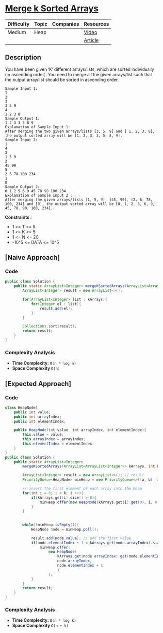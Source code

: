 # [Merge k Sorted Arrays](https://www.naukri.com/code360/problems/merge-k-sorted-arrays_975379?leftPanelTabValue=PROBLEM)

| Difficulty | Topic        | Companies | Resources   |
| ---------- | ------------ | --------- | ----------- |
| Medium     |  Heap        |           | [Video](#)  |
|            | 		        |  			| [Article](#)|

## Description
You have been given ‘K’ different arrays/lists, which are sorted individually (in ascending order). You need to merge all the given arrays/list such that the output array/list should be sorted in ascending order.

```
Sample Input 1:
1
2
3 
3 5 9 
4 
1 2 3 8   
Sample Output 1:
1 2 3 3 5 8 9 
Explanation of Sample Input 1:
After merging the two given arrays/lists [3, 5, 9] and [ 1, 2, 3, 8], the output sorted array will be [1, 2, 3, 3, 5, 8, 9].
Sample Input 2:
1
4
3
1 5 9
2
45 90
5
2 6 78 100 234
1
0
Sample Output 2:
0 1 2 5 6 9 45 78 90 100 234
Explanation of Sample Input 2 :
After merging the given arrays/lists [1, 5, 9], [45, 90], [2, 6, 78, 100, 234] and [0], the output sorted array will be [0, 1, 2, 5, 6, 9, 45, 78, 90, 100, 234].
```
**Constraints :**
- 1 <= T <= 5
- 1 <= K <= 5
- 1 <= N <= 20
- -10^5 <= DATA <= 10^5


## [Naive Approach]

### Code
```java
public class Solution {
	public static ArrayList<Integer> mergeKSortedArrays(ArrayList<ArrayList<Integer>> kArrays, int k){
		ArrayList<Integer> result = new ArrayList<>();

		for(ArrayList<Integer> list : kArrays){
			for(Integer el : list){
				result.add(el);
			}
		}

		Collections.sort(result);
		return result; 	
	}
}
```

### Complexity Analysis
- **Time Complexity:** `O(n * log n)`
- **Space Complexity** `O(n)`


## [Expected Approach]

### Code
```java
class HeapNode{
	public int value;
	public int arrayIndex;
	public int elementIndex;

	public HeapNode(int value, int arrayIndex, int elementIndex){
		this.value = value;
		this.arrayIndex = arrayIndex;
		this.elementIndex = elementIndex;
	}
}
public class Solution {
	public static ArrayList<Integer> 
		mergeKSortedArrays(ArrayList<ArrayList<Integer>> kArrays, int k){

		ArrayList<Integer> result = new ArrayList<>(); // result		
		PriorityQueue<HeapNode> minHeap = new PriorityQueue<>((a, b) -> a.value - b.value);

		// insert the first element of each array into the heap
		for(int i = 0; i < k; i ++){
			if(kArrays.get(i).size() > 0){
				minHeap.offer(new HeapNode(kArrays.get(i).get(0), i, 0));
			}
		}
		
		
		while(!minHeap.isEmpty()){
			HeapNode node = minHeap.poll();

			result.add(node.value); // add the first value
			if(node.elementIndex + 1 < kArrays.get(node.arrayIndex).size()){
				minHeap.offer(
					new HeapNode(
						kArrays.get(node.arrayIndex).get(node.elementIndex +1),
						node.arrayIndex,
						node.elementIndex + 1
						)
					);
			}
		}
		return result;
	}
}
```

### Complexity Analysis
- **Time Complexity:** `O(n * log k)`
- **Space Complexity** `O(n + k)`
